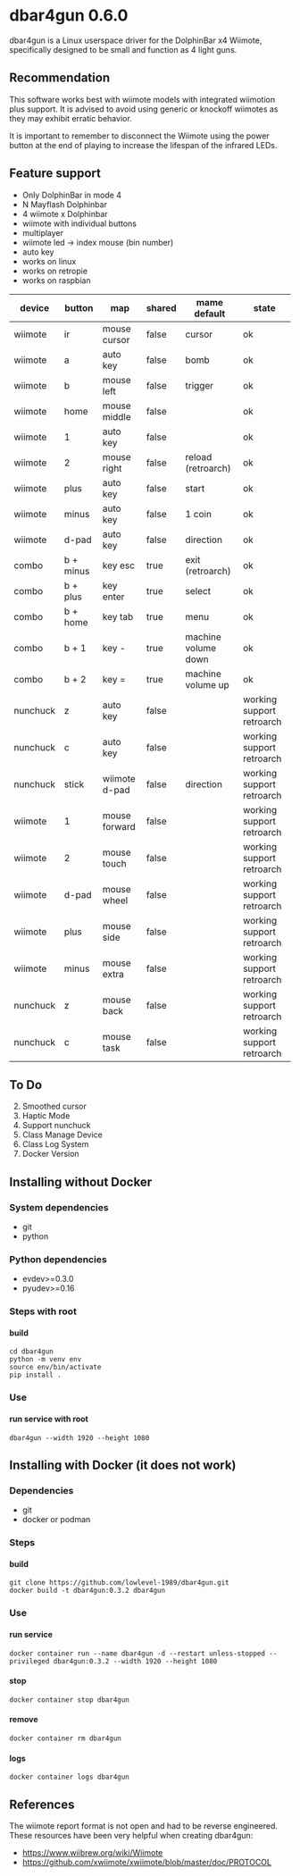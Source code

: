 # dbar4gun 0.6.0
dbar4gun is a Linux userspace driver for the DolphinBar x4 Wiimote, specifically designed to be small and function as 4 light guns.

## Recommendation
This software works best with wiimote models with integrated wiimotion plus support. It is advised to avoid using generic or knockoff wiimotes as they may exhibit erratic behavior.

It is important to remember to disconnect the Wiimote using the power button at the end of playing to increase the lifespan of the infrared LEDs.

## Feature support
- Only DolphinBar in mode 4
- N Mayflash Dolphinbar
- 4 wiimote x Dolphinbar
- wiimote with individual buttons
- multiplayer
- wiimote led -> index mouse (bin number)
- auto key
- works on linux
- works on retropie
- works on raspbian

| device    | button    | map            | shared | mame default        | state                     |
|-----------|-----------|----------------|--------|---------------------|---------------------------|
| wiimote   | ir        | mouse cursor   | false  | cursor              | ok                        |
| wiimote   | a         | auto key       | false  | bomb                | ok                        |
| wiimote   | b         | mouse left     | false  | trigger             | ok                        |
| wiimote   | home      | mouse middle   | false  |                     | ok                        |
| wiimote   | 1         | auto key       | false  |                     | ok                        |
| wiimote   | 2         | mouse right    | false  | reload (retroarch)  | ok                        |
| wiimote   | plus      | auto key       | false  | start               | ok                        |
| wiimote   | minus     | auto key       | false  | 1 coin              | ok                        |
| wiimote   | d-pad     | auto key       | false  | direction           | ok                        |
| combo     | b + minus | key esc        | true   | exit (retroarch)    | ok                        |
| combo     | b + plus  | key enter      | true   | select              | ok                        |
| combo     | b + home  | key tab        | true   | menu                | ok                        |
| combo     | b + 1     | key -          | true   | machine volume down | ok                        |
| combo     | b + 2     | key =          | true   | machine volume up   | ok                        |
| nunchuck  | z         | auto key       | false  |                     | working support retroarch |
| nunchuck  | c         | auto key       | false  |                     | working support retroarch |
| nunchuck  | stick     | wiimote d-pad  | false  | direction           | working support retroarch |
| wiimote   | 1         | mouse forward  | false  |                     | working support retroarch |
| wiimote   | 2         | mouse touch    | false  |                     | working support retroarch |
| wiimote   | d-pad     | mouse wheel    | false  |                     | working support retroarch |
| wiimote   | plus      | mouse side     | false  |                     | working support retroarch |
| wiimote   | minus     | mouse extra    | false  |                     | working support retroarch |
| nunchuck  | z         | mouse back     | false  |                     | working support retroarch |
| nunchuck  | c         | mouse task     | false  |                     | working support retroarch |

## To Do
2. Smoothed cursor
3. Haptic Mode
4. Support nunchuck
5. Class Manage Device
6. Class Log System
7. Docker Version

## Installing without Docker
### System dependencies
- git
- python
### Python dependencies
- evdev>=0.3.0
- pyudev>=0.16

### Steps with root
#### build
~~~
cd dbar4gun
python -m venv env
source env/bin/activate
pip install .
~~~

### Use
#### run service with root
~~~
dbar4gun --width 1920 --height 1080
~~~

## Installing with Docker (it does not work)
### Dependencies
- git
- docker or podman

### Steps
#### build
~~~
git clone https://github.com/lowlevel-1989/dbar4gun.git
docker build -t dbar4gun:0.3.2 dbar4gun
~~~

### Use
#### run service
~~~
docker container run --name dbar4gun -d --restart unless-stopped --privileged dbar4gun:0.3.2 --width 1920 --height 1080
~~~
#### stop
~~~
docker container stop dbar4gun
~~~
#### remove
~~~
docker container rm dbar4gun
~~~
#### logs
~~~
docker container logs dbar4gun
~~~

## References

The wiimote report format is not open and had to be reverse engineered. These resources have been very helpful when creating dbar4gun:

- <https://www.wiibrew.org/wiki/Wiimote>
- <https://github.com/xwiimote/xwiimote/blob/master/doc/PROTOCOL>
